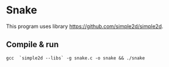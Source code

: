 # Snake

This program uses library https://github.com/simple2d/simple2d.

## Compile & run

```gcc  `simple2d --libs` -g snake.c -o snake && ./snake```
